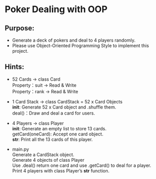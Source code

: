 # Poker Dealing with OOP
 
## Purpose:
- Generate a deck of pokers and deal to 4 players randomly.
- Please use Object-Oriented Programming Style to implement this project.


## Hints:
- 52 Cards → class Card<br/>
  Property：suit → Read & Write<br/>
  Property：rank → Read & Write
  
- 1 Card Stack → class CardStack = 52 x Card Objects<br/>
  __init__: Generate 52 x Card object and .shuffle them.<br/>
  deal()：Draw and deal a card for users.
  
- 4 Players → class Player<br/>
  __init__: Generate an empty list to store 13 cards.<br/>
  getCard(oneCard): Accept one card object.<br/>
  __str__: Print all the 13 cards of this player.
  
- main.py<br/>
  Generate a CardStack object.<br/>
  Generate 4 objects of class Player<br/>
  Use .deal() return one card and use .getCard() to deal for a player.<br/>
  Print 4 players with class Player’s __str__ function.
